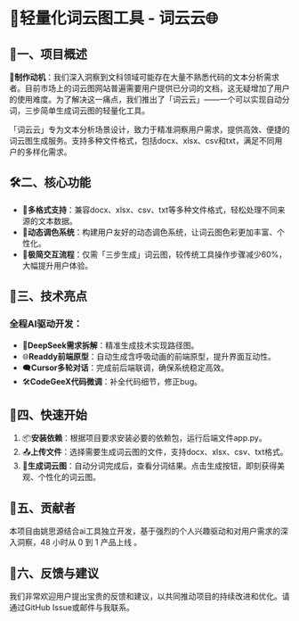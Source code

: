 # 🌟轻量化词云图工具 - 词云云🌐

## 📝一、项目概述

🤔**制作动机**：我们深入洞察到文科领域可能存在大量不熟悉代码的文本分析需求者。目前市场上的词云图网站普遍需要用户提供已分词的文档，这无疑增加了用户的使用难度。为了解决这一痛点，我们推出了「词云云」——一个可以实现自动分词，三步简单生成词云图的轻量化工具。

「词云云」专为文本分析场景设计，致力于精准洞察用户需求，提供高效、便捷的词云图生成服务。支持多种文件格式，包括docx、xlsx、csv和txt，满足不同用户的多样化需求。

## 🛠二、核心功能

- 📂**多格式支持**：兼容docx、xlsx、csv、txt等多种文件格式，轻松处理不同来源的文本数据。
- 🎨**动态调色系统**：构建用户友好的动态调色系统，让词云图色彩更加丰富、个性化。
- 🚀**极简交互流程**：仅需「三步生成」词云图，较传统工具操作步骤减少60%，大幅提升用户体验。

## 🤖三、技术亮点

### 全程AI驱动开发：

- 🧠**DeepSeek需求拆解**：精准生成技术实现路径图。
- 🌐**Readdy前端原型**：自动生成含呼吸动画的前端原型，提升界面互动性。
- 🗨️**Cursor多轮对话**：完成前后端联调，确保系统稳定高效。
- 🛠️**CodeGeeX代码微调**：补全代码细节，修正bug。

## 🏁四、快速开始

1. 📦**安装依赖**：根据项目要求安装必要的依赖包，运行后端文件app.py。
2. 📤**上传文件**：选择需要生成词云图的文件，支持docx、xlsx、csv、txt格式。
3. 🎉**生成词云图**：自动分词完成后，查看分词结果。点击生成按钮，即刻获得美观、个性化的词云图。

## 👥五、贡献者

本项目由姚思源结合ai工具独立开发，基于强烈的个人兴趣驱动和对用户需求的深入洞察，48 小时从 0 到 1 产品上线 。

## 📧六、反馈与建议

我们非常欢迎用户提出宝贵的反馈和建议，以共同推动项目的持续改进和优化。请通过GitHub Issue或邮件与我联系。

